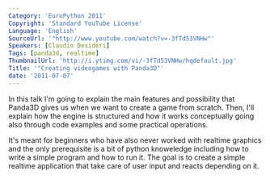```yaml
---
Category: 'EuroPython 2011'
Copyright: 'Standard YouTube License'
Language: 'English'
SourceUrl: '"http://www.youtube.com/watch?v=-3fTd53VNHw"'
Speakers: [Claudio Desideri]
Tags: [panda3d, realtime]
ThumbnailUrl: 'http://i.ytimg.com/vi/-3fTd53VNHw/hqdefault.jpg'
Title: '"Creating videogames with Panda3D"'
date: '2011-07-07'
---
```

In this talk I'm going to explain the main features and possibility that
Panda3D gives us when we want to create a game from scratch. Then, I'll
explain how the engine is structured and how it works conceptually going also
through code examples and some practical operations.

It's meant for beginners who have also never worked with realtime graphics and
the only prerequisite is a bit of python knoweledge including how to write a
simple program and how to run it. The goal is to create a simple realtime
application that take care of user input and reacts depending on it.

